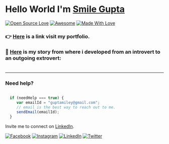 # Hello World  I'm [Smile Gupta](https://github.com/smilegupta)

[![Open Source Love](https://badges.frapsoft.com/os/v2/open-source.svg?v=103)](https://github.com/smilegupta) [![Awesome](https://cdn.rawgit.com/sindresorhus/awesome/d7305f38d29fed78fa85652e3a63e154dd8e8829/media/badge.svg)](https://github.com/smilegupta) [![Made With Love](https://img.shields.io/badge/Made%20With-Love-orange.svg)](https://github.com/smilegupta)

### :point_right: [Here](https://smilegupta.github.io/smilegupta/) is a link visit my portfolio. 

### :handshake: [Here](https://fayz.in/stories/s/1569/0/?ckt_id=ZGL1ZGVk&title=Help_for_beginners_smile_gupta) is my story from where i developed from an introvert to an outgoing extrovert: <br><br>

-----

### Need help?

```javascript

  if (needHelp === true) {
     var emailId = "guptamiley@gmail.com";
     // email is the best way to reach out to me.
     sendEmail(emailId);
  }

```
Invite me to connect on [LinkedIn](https://www.linkedin.com/in/smilegupta/).

[![Facebook](https://img.shields.io/static/v1.svg?label=follow&message=@smilegupta.1998&color=9cf&logo=facebook&style=flat&logoColor=white&colorA=informational)](https://www.facebook.com/smilegupta.1998)  [![Instagram](https://img.shields.io/static/v1.svg?label=follow&message=@gupta_smile_&color=grey&logo=instagram&style=flat&logoColor=white&colorA=critical)](https://www.instagram.com/gupta_smile_/) [![LinkedIn](https://img.shields.io/static/v1.svg?label=connect&message=@smilegupta&color=9cf&logo=linkedin&style=flat&logoColor=white&colorA=blue)](https://www.linkedin.com/in/smilegupta/) [![Twitter](https://img.shields.io/static/v1.svg?label=connect&message=@gupta_smile_&color=grey&logo=twitter&style=flat&logoColor=white&colorA=critical)](https://twitter.com/gupta_smile_)
